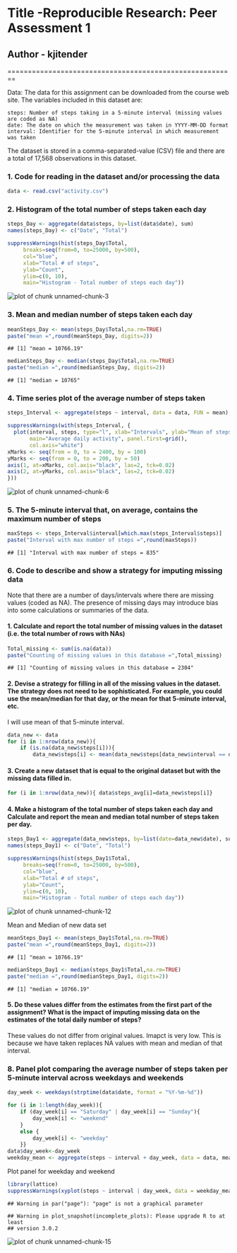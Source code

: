 # Title -Reproducible Research: Peer Assessment 1
## Author - kjitender

========================================================

Data: The data for this assignment can be downloaded from the course web site.
The variables included in this dataset are:

    steps: Number of steps taking in a 5-minute interval (missing values are coded as NA)
    date: The date on which the measurement was taken in YYYY-MM-DD format
    interval: Identifier for the 5-minute interval in which measurement was taken

The dataset is stored in a comma-separated-value (CSV) file and there are a total of 17,568 observations in this dataset.


### 1. Code for reading in the dataset and/or processing the data

```r
data <- read.csv("activity.csv")
```

### 2. Histogram of the total number of steps taken each day

```r
steps_Day <- aggregate(data$steps, by=list(data$date), sum)
names(steps_Day) <- c("Date", "Total")
```


```r
suppressWarnings(hist(steps_Day$Total, 
     breaks=seq(from=0, to=25000, by=500),
     col="blue", 
     xlab="Total # of steps", 
     ylab="Count", 
     ylim=c(0, 10), 
     main="Histogram - Total number of steps each day"))
```

![plot of chunk unnamed-chunk-3](figure/unnamed-chunk-3-1.png) 

### 3. Mean and median number of steps taken each day

```r
meanSteps_Day <- mean(steps_Day$Total,na.rm=TRUE)
paste("mean =",round(meanSteps_Day, digits=2))
```

```
## [1] "mean = 10766.19"
```

```r
medianSteps_Day <- median(steps_Day$Total,na.rm=TRUE)
paste("median =",round(medianSteps_Day, digits=2))
```

```
## [1] "median = 10765"
```

### 4. Time series plot of the average number of steps taken

```r
steps_Interval <- aggregate(steps ~ interval, data = data, FUN = mean)
```


```r
suppressWarnings(with(steps_Interval, {
  plot(interval, steps, type="l", xlab="Intervals", ylab="Mean of steps", 
       main="Average daily activity", panel.first=grid(), 
       col.axis="white")
xMarks <- seq(from = 0, to = 2400, by = 100)
yMarks <- seq(from = 0, to = 200, by = 50)
axis(1, at=xMarks, col.axis="black", las=2, tck=0.02)
axis(2, at=yMarks, col.axis="black", las=2, tck=0.02)
}))
```

![plot of chunk unnamed-chunk-6](figure/unnamed-chunk-6-1.png) 

### 5. The 5-minute interval that, on average, contains the maximum number of steps

```r
maxSteps <- steps_Interval$interval[which.max(steps_Interval$steps)]
paste("Interval with max number of steps =",round(maxSteps))
```

```
## [1] "Interval with max number of steps = 835"
```
### 6. Code to describe and show a strategy for imputing missing data
Note that there are a number of days/intervals where there are missing values (coded as NA). The presence of missing days may introduce bias into some calculations or summaries of the data.

#### 1. Calculate and report the total number of missing values in the dataset (i.e. the total number of rows with NAs)

```r
Total_missing <- sum(is.na(data))
paste("Counting of missing values in this database =",Total_missing)
```

```
## [1] "Counting of missing values in this database = 2304"
```

#### 2. Devise a strategy for filling in all of the missing values in the dataset. The strategy does not need to be sophisticated. For example, you could use the mean/median for that day, or the mean for that 5-minute interval, etc.
I will use mean of that 5-minute interval.

```r
data_new <- data
for (i in 1:nrow(data_new)){
    if (is.na(data_new$steps[i])){
        data_new$steps[i] <- mean(data_new$steps[data_new$interval == data_new$interval[i]], na.rm=TRUE)    }   }
```

#### 3. Create a new dataset that is equal to the original dataset but with the missing data filled in.

```r
for (i in 1:nrow(data_new)){ data$steps_avg[i]=data_new$steps[i]}
```
#### 4. Make a histogram of the total number of steps taken each day and Calculate and report the mean and median total number of steps taken per day. 

```r
steps_Day1 <- aggregate(data_new$steps, by=list(date=data_new$date), sum)
names(steps_Day1) <- c("Date", "Total")
```


```r
suppressWarnings(hist(steps_Day1$Total, 
     breaks=seq(from=0, to=25000, by=500),
     col="blue", 
     xlab="Total # of steps", 
     ylab="Count", 
     ylim=c(0, 10), 
     main="Histogram - Total number of steps each day"))
```

![plot of chunk unnamed-chunk-12](figure/unnamed-chunk-12-1.png) 

Mean and Median of new data set

```r
meanSteps_Day1 <- mean(steps_Day1$Total,na.rm=TRUE)
paste("mean =",round(meanSteps_Day1, digits=2))
```

```
## [1] "mean = 10766.19"
```

```r
medianSteps_Day1 <- median(steps_Day1$Total,na.rm=TRUE)
paste("median =",round(medianSteps_Day1, digits=2))
```

```
## [1] "median = 10766.19"
```
#### 5. Do these values differ from the estimates from the first part of the assignment? What is the impact of imputing missing data on the estimates of the total daily number of steps?                       

These values do not 
differ from original values. 
Imapct is very low. This is because we have taken replaces NA values with mean and median of that interval.

### 8. Panel plot comparing the average number of steps taken per 5-minute interval across weekdays and weekends

```r
day_week <- weekdays(strptime(data$date, format = "%Y-%m-%d"))   

for (i in 1:length(day_week)){
    if (day_week[i] == "Saturday" | day_week[i] == "Sunday"){
        day_week[i] <- "weekend"
    } 
    else {
        day_week[i] <- "weekday"
    }}
data$day_week<-day_week
weekday_mean <- aggregate(steps ~ interval + day_week, data = data, mean)
```
Plot panel for weekday and weekend

```r
library(lattice)
suppressWarnings(xyplot(steps ~ interval | day_week, data = weekday_mean, type = "l", layout = c(1, 2), xlab = "Interval", ylab = "Number of Steps"))
```

```
## Warning in par("page"): "page" is not a graphical parameter
```

```
## Warning in plot_snapshot(incomplete_plots): Please upgrade R to at least
## version 3.0.2
```

![plot of chunk unnamed-chunk-15](figure/unnamed-chunk-15-1.png) 

